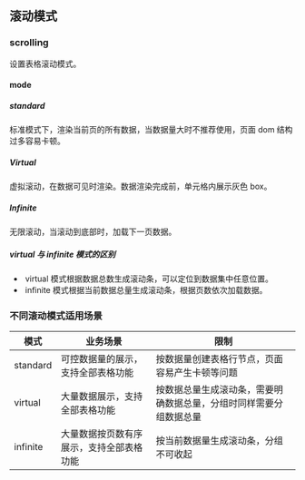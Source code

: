 ## 滚动模式

### scrolling

[表格scrolling配置]: https://js.devexpress.com/Vue/Documentation/ApiReference/UI_Components/dxDataGrid/Configuration/scrolling/

设置表格滚动模式。

#### mode

[mode]: https://js.devexpress.com/Vue/Documentation/ApiReference/UI_Components/dxDataGrid/Configuration/scrolling/#mode

##### standard

标准模式下，渲染当前页的所有数据，当数据量大时不推荐使用，页面 dom 结构过多容易卡顿。

##### Virtual

虚拟滚动，在数据可见时渲染。数据渲染完成前，单元格内展示灰色 box。

##### Infinite

无限滚动，当滚动到底部时，加载下一页数据。

##### virtual 与 infinite 模式的区别

- ​ virtual 模式根据数据总数生成滚动条，可以定位到数据集中任意位置。
- ​ infinite 模式根据当前数据总量生成滚动条，根据页数依次加载数据。

### 不同滚动模式适用场景

| 模式     | 业务场景                                 | 限制                                                               |
| -------- | ---------------------------------------- | ------------------------------------------------------------------ |
| standard | 可控数据量的展示，支持全部表格功能       | 按数据量创建表格行节点，页面容易产生卡顿等问题                     |
| virtual  | 大量数据展示，支持全部表格功能           | 按数据总量生成滚动条，需要明确数据总量，分组时同样需要分组数据总量 |
| infinite | 大量数据按页数有序展示，支持全部表格功能 | 按当前数据量生成滚动条，分组不可收起                               |
